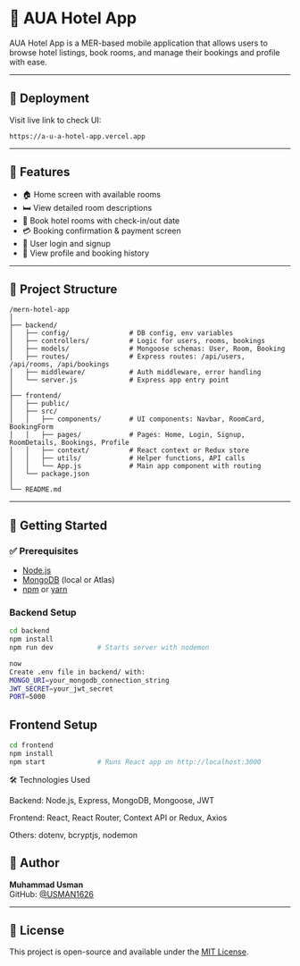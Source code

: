 # 🏨 AUA Hotel App

AUA Hotel App is a MER-based mobile application that allows users to browse hotel listings, book rooms, and manage their bookings and profile with ease.

---

## 📸 Deployment

Visit live link to check  UI:

```
https://a-u-a-hotel-app.vercel.app
```

---


## 📱 Features

- 🏠 Home screen with available rooms
- 🛏️ View detailed room descriptions
- 📅 Book hotel rooms with check-in/out date
- 💳 Booking confirmation & payment screen
- 👤 User login and signup
- 🧾 View profile and booking history

---

## 📂 Project Structure

```
/mern-hotel-app
│
├── backend/
│   ├── config/               # DB config, env variables
│   ├── controllers/          # Logic for users, rooms, bookings
│   ├── models/               # Mongoose schemas: User, Room, Booking
│   ├── routes/               # Express routes: /api/users, /api/rooms, /api/bookings
│   ├── middleware/           # Auth middleware, error handling
│   └── server.js             # Express app entry point
│
├── frontend/
│   ├── public/
│   ├── src/
│   │   ├── components/       # UI components: Navbar, RoomCard, BookingForm
│   │   ├── pages/            # Pages: Home, Login, Signup, RoomDetails, Bookings, Profile
│   │   ├── context/          # React context or Redux store
│   │   ├── utils/            # Helper functions, API calls
│   │   └── App.js            # Main app component with routing
│   └── package.json
│
└── README.md

```
---

## 🚀 Getting Started

### ✅ Prerequisites

- [Node.js](https://nodejs.org/en/download/)
- [MongoDB](https://www.mongodb.com/try/download/community) (local or Atlas)
- [npm](https://www.npmjs.com/get-npm) or [yarn](https://yarnpkg.com/getting-started/install)

### Backend Setup

```bash
cd backend
npm install
npm run dev           # Starts server with nodemon

now
Create .env file in backend/ with:
MONGO_URI=your_mongodb_connection_string
JWT_SECRET=your_jwt_secret
PORT=5000
```

## Frontend Setup
```bash
cd frontend
npm install
npm start             # Runs React app on http://localhost:3000

```

🛠️ Technologies Used

Backend: Node.js, Express, MongoDB, Mongoose, JWT

Frontend: React, React Router, Context API or Redux, Axios

Others: dotenv, bcryptjs, nodemon


## 👤 Author

**Muhammad Usman**  
GitHub: [@USMAN1626](https://github.com/USMAN1626)

---

## 📄 License

This project is open-source and available under the [MIT License](LICENSE).
